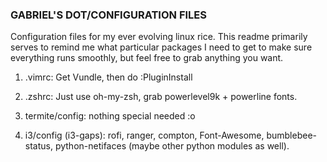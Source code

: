 ### GABRIEL'S DOT/CONFIGURATION FILES ###

Configuration files for my ever evolving linux rice. This readme primarily serves to 
remind me what particular packages I need to get to make sure everything runs smoothly,
but feel free to grab anything you want.

1. .vimrc: Get Vundle, then do :PluginInstall 

2. .zshrc: Just use oh-my-zsh, grab powerlevel9k + powerline fonts. 

3. termite/config: nothing special needed :o

4. i3/config (i3-gaps): rofi, ranger, compton, Font-Awesome, bumblebee-status,
python-netifaces (maybe other python modules as well).
